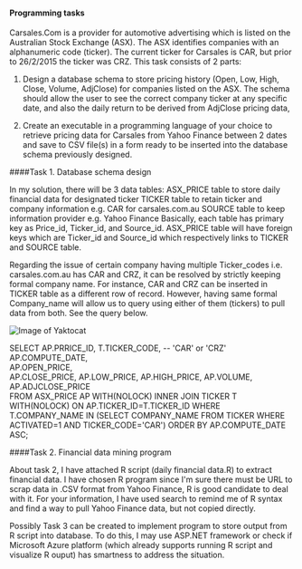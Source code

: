 #### Programming tasks
Carsales.Com is a provider for automotive advertising which is listed on the Australian Stock Exchange (ASX). The ASX identifies companies with an alphanumeric code (ticker). The current ticker for Carsales is CAR, but prior to 26/2/2015 the ticker was CRZ. This task consists of 2 parts:
1. Design a database schema to store pricing history (Open, Low, High, Close, Volume, AdjClose) for companies listed on the ASX. The schema should allow the user to see the correct company ticker at any specific date, and also the daily return to be derived from AdjClose pricing data,

2. Create an executable in a programming language of your choice to retrieve pricing data for Carsales from Yahoo Finance between 2 dates and save to CSV file(s) in a form ready to be inserted into the database schema previously designed.

####Task 1. Database schema design

In my solution, there will be 3 data tables:
ASX_PRICE table to store daily financial data for designated ticker
TICKER table to retain ticker and company information e.g. CAR for carsales.com.au
SOURCE table to keep information provider e.g. Yahoo Finance
Basically, each table has primary key as Price_id, Ticker_id, and Source_id. ASX_PRICE table will have foreign keys which are Ticker_id and Source_id which respectively links to TICKER and SOURCE table.

Regarding the issue of certain company having multiple Ticker_codes i.e. carsales.com.au has CAR and CRZ, it can be resolved by strictly keeping formal company name. For instance, CAR and CRZ can be inserted in TICKER table as a different row of record. However, having same formal Company_name will allow us to query using either of them (tickers) to pull data from both. See the query below.

![Image of Yaktocat](https://octodex.github.com/images/yaktocat.png)

SELECT		AP.PRRICE_ID,
			T.TICKER_CODE,	-- 'CAR' or 'CRZ'
			AP.COMPUTE_DATE,		
			AP.OPEN_PRICE,	
			AP.CLOSE_PRICE,
			AP.LOW_PRICE,
			AP.HIGH_PRICE,
			AP.VOLUME,
			AP.ADJCLOSE_PRICE	 
FROM 		ASX_PRICE AP WITH(NOLOCK)
INNER JOIN 	TICKER T WITH(NOLOCK)		ON AP.TICKER_ID=T.TICKER_ID 
WHERE		T.COMPANY_NAME IN (SELECT COMPANY_NAME FROM TICKER WHERE ACTIVATED=1 AND TICKER_CODE='CAR')
ORDER BY	AP.COMPUTE_DATE ASC;


####Task 2. Financial data mining program

About task 2, I have attached R script (daily financial data.R) to extract financial data. I have chosen R program since I'm sure there must be URL to scrap data in .CSV format from Yahoo Finance, R is good candidate to deal with it. For your information, I have used search to remind me of R syntax and find a way to pull Yahoo Finance data, but not copied directly. 

Possibly Task 3 can be created to implement program to store output from R script into database. To do this, I may use ASP.NET framework or check if Microsoft Azure platform (which already supports running R script and visualize R ouput) has smartness to address the situation.

